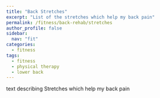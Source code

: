 ```yaml
---
title: "Back Stretches"
excerpt: "List of the stretches which help my back pain"
permalink: /fitness/back-rehab/stretches
author_profile: false
sidebar:
  nav: "fit"
categories:
  - fitness
tags:
  - fitness
  - physical therapy
  - lower back
---
```


text describing Stretches which help my back pain
